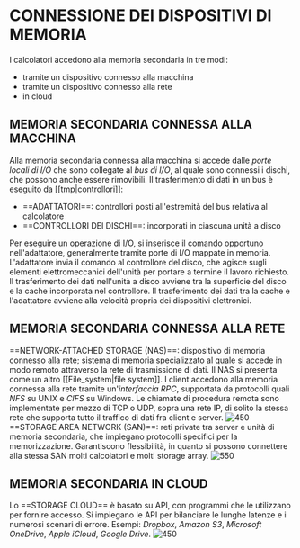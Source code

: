 # CONNESSIONE DEI DISPOSITIVI DI MEMORIA
I calcolatori accedono alla memoria secondaria in tre modi:
- tramite un dispositivo connesso alla macchina
- tramite un dispositivo connesso alla rete
- in cloud

## MEMORIA SECONDARIA CONNESSA ALLA MACCHINA
Alla memoria secondaria connessa alla macchina si accede dalle _porte locali di I/O_ che sono collegate al _bus di I/O_, al quale sono connessi i dischi, che possono anche essere rimovibili.
Il trasferimento di dati in un bus è eseguito da [[tmp|controllori]]:
- ==ADATTATORI==: controllori posti all'estremità del bus relativa al calcolatore
- ==CONTROLLORI DEI DISCHI==: incorporati in ciascuna unità a disco

Per eseguire un operazione di I/O, si inserisce il comando opportuno nell'adattatore, generalmente tramite porte di I/O mappate in memoria. L'adattatore invia il comando al controllore del disco, che agisce sugli elementi elettromeccanici dell'unità per portare a termine il lavoro richiesto.
Il trasferimento dei dati nell'unità a disco avviene tra la superficie del disco e la cache incorporata nel controllore. Il trasferimento dei dati tra la cache e l'adattatore avviene alla velocità propria dei dispositivi elettronici.

## MEMORIA SECONDARIA CONNESSA ALLA RETE
==NETWORK-ATTACHED STORAGE (NAS)==: dispositivo di memoria connesso alla rete; sistema di memoria specializzato al quale si accede in modo remoto attraverso la rete di trasmissione di dati.
Il NAS si presenta come un altro [[File_system|file system]]. I client accedono alla memoria connessa alla rete tramite un'_interfaccia RPC_, supportata da protocolli quali _NFS_ su UNIX e _CIFS_ su Windows. Le chiamate di procedura remota sono implementate per mezzo di TCP o UDP, sopra una rete IP, di solito la stessa rete che supporta tutto il traffico di dati fra client e server.
![450](nas.png)
==STORAGE AREA NETWORK (SAN)==: reti private tra server e unità di memoria secondaria, che impiegano protocolli specifici per la memorizzazione. Garantiscono flessibilità, in quanto si possono connettere alla stessa SAN molti calcolatori e molti storage array.
![550](san.png)

## MEMORIA SECONDARIA IN CLOUD
Lo ==STORAGE CLOUD== è basato su API, con programmi che le utilizzano per fornire accesso. Si impiegano le API per bilanciare le lunghe latenze e i numerosi scenari di errore.
Esempi: _Dropbox_, _Amazon S3_, _Microsoft OneDrive_, _Apple iCloud_, _Google Drive_.
![450](cloud_storage.png)
